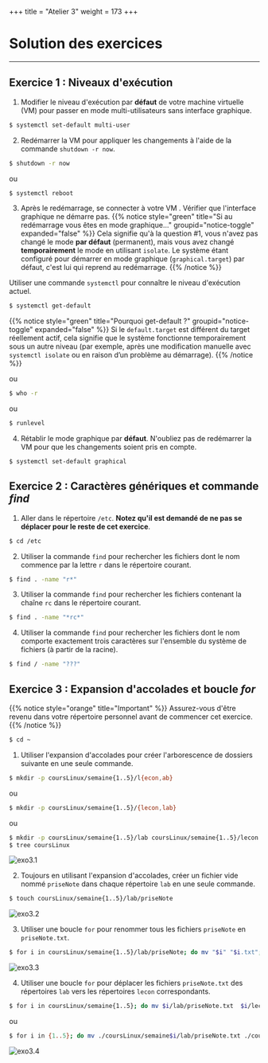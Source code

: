 +++
title = "Atelier 3"
weight = 173
+++

# Solution des exercices

---
## Exercice 1 : Niveaux d'exécution

1. Modifier le niveau d'exécution par **défaut** de votre machine virtuelle (VM) pour passer en mode multi-utilisateurs sans interface graphique. 
```bash
$ systemctl set-default multi-user
```

2. Redémarrer la VM pour appliquer les changements à l'aide de la commande `shutdown -r now`.
```bash
$ shutdown -r now
```
ou
```bash
$ systemctl reboot
```

3. Après le redémarrage, se connecter à votre VM . Vérifier que l'interface graphique ne démarre pas. 
{{% notice style="green" title="Si au redémarrage vous êtes en mode graphique..." groupid="notice-toggle" expanded="false" %}}
Cela signifie qu'à la question #1, vous n'avez pas changé le mode **par défaut** (permanent), mais vous avez changé **temporairement** le mode en utilisant `isolate`. Le système étant configuré pour démarrer en mode graphique (`graphical.target`) par défaut, c'est lui qui reprend au redémarrage.
{{% /notice %}}

Utiliser une commande `systemctl` pour connaître le niveau d'exécution actuel.

```bash
$ systemctl get-default
```
{{% notice style="green" title="Pourquoi get-default ?" groupid="notice-toggle" expanded="false" %}}
Si le `default.target` est différent du target réellement actif, cela signifie que le système fonctionne temporairement sous un autre niveau (par exemple, après une modification manuelle avec `systemctl isolate` ou en raison d’un problème au démarrage).
{{% /notice %}}

ou

```bash
$ who -r
```
ou

```bash
$ runlevel
```

4. Rétablir le mode graphique par **défaut**. N'oubliez pas de redémarrer la VM pour que les changements soient pris en compte.
```bash
$ systemctl set-default graphical
```

## Exercice 2 : Caractères génériques et commande *find*

1. Aller dans le répertoire `/etc`. **Notez qu'il est demandé de ne pas se déplacer pour le reste de cet exercice**.
```bash
$ cd /etc
```

2. Utiliser la commande `find` pour rechercher les fichiers dont le nom commence par la lettre `r` dans le répertoire courant.
```bash
$ find . -name "r*"
```

3.  Utiliser la commande `find` pour rechercher les fichiers contenant la chaîne `rc` dans le répertoire courant.
```bash
$ find . -name "*rc*"
```

4.  Utiliser la commande `find` pour rechercher les fichiers dont le nom comporte exactement trois caractères sur l'ensemble du système de fichiers (à partir de la racine).
```bash
$ find / -name "???"
```

## Exercice 3 : Expansion d'accolades et boucle *for*

{{% notice style="orange" title="Important" %}}
Assurez-vous d'être revenu dans votre répertoire personnel avant de commencer cet exercice.
{{% /notice %}}

```bash
$ cd ~
```

1. Utiliser l'expansion d'accolades pour créer l'arborescence de dossiers suivante en une seule commande.

```bash
$ mkdir -p coursLinux/semaine{1..5}/l{econ,ab}
```

ou

```bash
$ mkdir -p coursLinux/semaine{1..5}/{lecon,lab}
```

ou

```bash
$ mkdir -p coursLinux/semaine{1..5}/lab coursLinux/semaine{1..5}/lecon
$ tree coursLinux
```

![exo3.1](exo3-1.png?width=27vw)

2. Toujours en utilisant l'expansion d'accolades, créer un fichier vide nommé `priseNote` dans chaque répertoire `lab` en une seule commande.
```bash
$ touch coursLinux/semaine{1..5}/lab/priseNote
```
![exo3.2](exo3-2.png?width=27vw)

3. Utiliser une boucle `for` pour renommer tous les fichiers `priseNote` en `priseNote.txt`.
```bash
$ for i in coursLinux/semaine{1..5}/lab/priseNote; do mv "$i" "$i.txt"; done
```
![exo3.3](exo3-3.png?width=27vw)

4. Utiliser une boucle `for` pour déplacer les fichiers `priseNote.txt` des répertoires `lab` vers les répertoires `lecon` correspondants.  
```bash
$ for i in coursLinux/semaine{1..5}; do mv $i/lab/priseNote.txt  $i/lecon; done 
```
ou

```bash
$ for i in {1..5}; do mv ./coursLinux/semaine$i/lab/priseNote.txt ./coursLinux/semaine$i/lecon;done 
```
![exo3.4](exo3-4.png?width=27vw)
